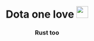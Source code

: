 <h1 align="center">Dota one love  
<img src="https://github.com/blackcater/blackcater/raw/main/images/Hi.gif" height="32"/></h1>
<h3 align="center">Rust too</h3>
